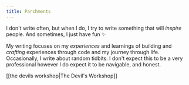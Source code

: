 ```yaml
---
title: Parchments
---
```


I don't write often, but when I do, I try to write something that will _inspire_ people. And sometimes, I just have fun ✨

My writing focuses on my _experiences_ and learnings of building and _crafting_ experiences through code and my journey through life. Occasionally, I write about random tidbits. I don't expect this to be a very professional however I do expect it to be navigable, and honest.

[[the devils workshop|The Devil's Workshop]]

